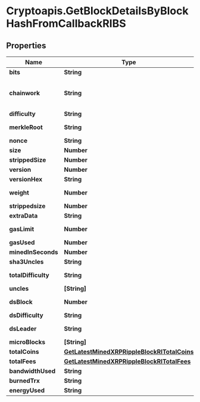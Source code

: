 # Cryptoapis.GetBlockDetailsByBlockHashFromCallbackRIBS

## Properties

Name | Type | Description | Notes
------------ | ------------- | ------------- | -------------
**bits** | **String** | Represents a specific sub-unit of Zcash. Bits have two-decimal precision | 
**chainwork** | **String** | Represents a hexadecimal number of all the hashes necessary to produce the current chain. E.g., when converting 0000000000000000000000000000000000000000000086859f7a841475b236fd to a decimal you get 635262017308958427068157 hashes, or 635262 exahashes. | 
**difficulty** | **String** | Defines how difficult it is for a specific miner to mine the block. | 
**merkleRoot** | **String** | Defines the single and final (root) node of a Merkle tree. It is the combined hash of all transactions&#39; hashes that are part of a blockchain block. | 
**nonce** | **String** | Represents a random value that can be adjusted to satisfy the proof of work | 
**size** | **Number** | Represents the total size of the block in Bytes. | 
**strippedSize** | **Number** | Defines the numeric representation of the block size excluding the witness data. | 
**version** | **Number** | Represents the transaction version number. | 
**versionHex** | **String** | Is the hexadecimal string representation of the block&#39;s version. | 
**weight** | **Number** | Represents a measurement to compare the size of different transactions to each other in proportion to the block size limit. | 
**strippedsize** | **Number** | Defines the numeric representation of the block size excluding the witness data. | 
**extraData** | **String** | Represents any data that can be included by the miner in the block. | 
**gasLimit** | **Number** | Represents the maximum amount of gas allowed in the block in order to determine how many transactions it can fit. | 
**gasUsed** | **Number** | Defines how much of the gas for the block has been used. | 
**minedInSeconds** | **Number** | Specifies the amount of time required for the block to be mined in seconds. | 
**sha3Uncles** | **String** | Defines the combined hash of all uncles for a given parent. | 
**totalDifficulty** | **String** | Defines the total difficulty of the chain until this block, i.e. how difficult it is for a specific miner to mine a new block. | 
**uncles** | **[String]** |  | [optional] 
**dsBlock** | **Number** | Represents the Directory Service block which contains metadata about the miners who participate in the consensus protocol. | 
**dsDifficulty** | **String** | Defines how difficult it is to mine the dsBlocks. | 
**dsLeader** | **String** | Represents a part of the DS Committee which leads the consensus protocol for the epoch. | 
**microBlocks** | **[String]** |  | 
**totalCoins** | [**GetLatestMinedXRPRippleBlockRITotalCoins**](GetLatestMinedXRPRippleBlockRITotalCoins.md) |  | 
**totalFees** | [**GetLatestMinedXRPRippleBlockRITotalFees**](GetLatestMinedXRPRippleBlockRITotalFees.md) |  | 
**bandwidthUsed** | **String** | Represents the bandwidth used for the transaction. | 
**burnedTrx** | **String** | Represents the block burned TRX. | 
**energyUsed** | **String** | Representats the used energy for the transaction. | 


